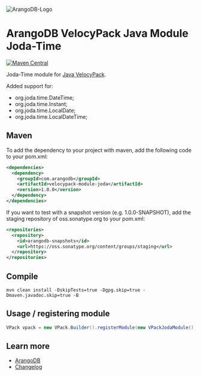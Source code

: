 ![ArangoDB-Logo](https://www.arangodb.com/docs/assets/arangodb_logo_2016_inverted.png)

# ArangoDB VelocyPack Java Module Joda-Time

[![Maven Central](https://maven-badges.herokuapp.com/maven-central/com.arangodb/velocypack-module-joda/badge.svg)](https://maven-badges.herokuapp.com/maven-central/com.arangodb/velocypack-module-joda)

Joda-Time module for [Java VelocyPack](https://github.com/arangodb/java-velocypack).

Added support for:

- org.joda.time.DateTime;
- org.joda.time.Instant;
- org.joda.time.LocalDate;
- org.joda.time.LocalDateTime;

## Maven

To add the dependency to your project with maven, add the following code to your pom.xml:

```XML
<dependencies>
  <dependency>
    <groupId>com.arangodb</groupId>
    <artifactId>velocypack-module-joda</artifactId>
    <version>1.0.0</version>
  </dependency>
</dependencies>
```

If you want to test with a snapshot version (e.g. 1.0.0-SNAPSHOT), add the staging repository of oss.sonatype.org to your pom.xml:

```XML
<repositories>
  <repository>
    <id>arangodb-snapshots</id>
    <url>https://oss.sonatype.org/content/groups/staging</url>
  </repository>
</repositories>
```

## Compile

```
mvn clean install -DskipTests=true -Dgpg.skip=true -Dmaven.javadoc.skip=true -B
```

## Usage / registering module

```Java
VPack vpack = new VPack.Builder().registerModule(new VPackJodaModule()).build();
```

## Learn more

- [ArangoDB](https://www.arangodb.com/)
- [Changelog](ChangeLog.md)
